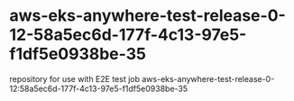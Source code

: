 # aws-eks-anywhere-test-release-0-12-58a5ec6d-177f-4c13-97e5-f1df5e0938be-35
repository for use with E2E test job aws-eks-anywhere-test-release-0-12:58a5ec6d-177f-4c13-97e5-f1df5e0938be-35

